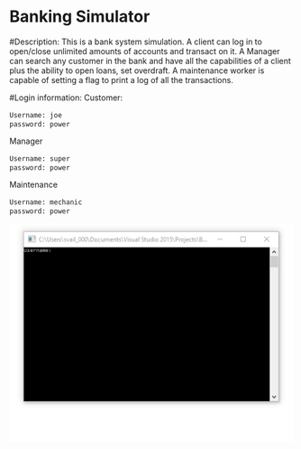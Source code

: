 # Banking Simulator

#Description:
This is a bank system simulation. A client can log in to open/close unlimited amounts of accounts and transact on it. A Manager can search any customer in the bank and have all the capabilities of a client plus the ability to open loans, set overdraft. A maintenance worker is capable of setting a flag to print a log of all the transactions.

#Login information:
Customer: 
```
Username: joe
password: power
```
Manager
```
Username: super
password: power
```
Maintenance
```
Username: mechanic
password: power
```
![GitHub Logo](banking.gif)
